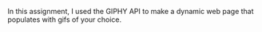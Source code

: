 In this assignment, I used the GIPHY API to make a dynamic web page that populates with gifs of your choice. 